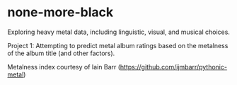 # none-more-black
Exploring heavy metal data, including linguistic, visual, and musical choices.

Project 1: Attempting to predict metal album ratings based on the metalness of the album title (and other factors).

Metalness index courtesy of Iain Barr (https://github.com/ijmbarr/pythonic-metal)

